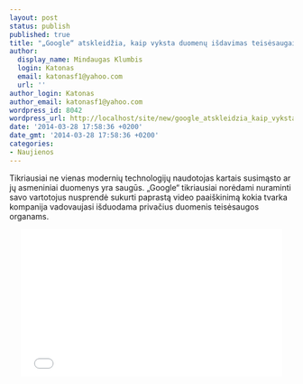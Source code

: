 ```yaml
---
layout: post
status: publish
published: true
title: "„Google“ atskleidžia, kaip vyksta duomenų išdavimas teisėsaugai (Video)"
author:
  display_name: Mindaugas Klumbis
  login: Katonas
  email: katonasf1@yahoo.com
  url: ''
author_login: Katonas
author_email: katonasf1@yahoo.com
wordpress_id: 8042
wordpress_url: http://localhost/site/new/google_atskleidzia_kaip_vyksta_duomenu_isdavimas_teisesaugai_video/
date: '2014-03-28 17:58:36 +0200'
date_gmt: '2014-03-28 17:58:36 +0200'
categories:
- Naujienos
---
```

<p>
	Tikriausiai ne vienas modernių technologijų naudotojas kartais susimąsto ar jų asmeniniai duomenys yra saugūs. &bdquo;Google&ldquo; tikriausiai norėdami nuraminti savo vartotojus nusprendė sukurti paprastą video paai&scaron;kinimą kokia tvarka kompanija vadovaujasi i&scaron;duodama privačius duomenis teisėsaugos organams.</p>
<p style="text-align: center;">
	<iframe allowfullscreen="" frameborder="0" height="261" src="//www.youtube.com/embed/MeKKHxcJfh0?rel=0" width="464"></iframe></p>

